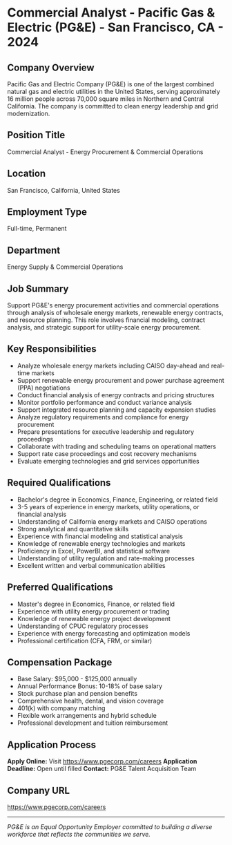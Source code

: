 # Commercial Analyst - Pacific Gas & Electric (PG&E) - San Francisco, CA - 2024

## Company Overview
Pacific Gas and Electric Company (PG&E) is one of the largest combined natural gas and electric utilities in the United States, serving approximately 16 million people across 70,000 square miles in Northern and Central California. The company is committed to clean energy leadership and grid modernization.

## Position Title
Commercial Analyst - Energy Procurement & Commercial Operations

## Location
San Francisco, California, United States

## Employment Type
Full-time, Permanent

## Department
Energy Supply & Commercial Operations

## Job Summary
Support PG&E's energy procurement activities and commercial operations through analysis of wholesale energy markets, renewable energy contracts, and resource planning. This role involves financial modeling, contract analysis, and strategic support for utility-scale energy procurement.

## Key Responsibilities
- Analyze wholesale energy markets including CAISO day-ahead and real-time markets
- Support renewable energy procurement and power purchase agreement (PPA) negotiations
- Conduct financial analysis of energy contracts and pricing structures
- Monitor portfolio performance and conduct variance analysis
- Support integrated resource planning and capacity expansion studies
- Analyze regulatory requirements and compliance for energy procurement
- Prepare presentations for executive leadership and regulatory proceedings
- Collaborate with trading and scheduling teams on operational matters
- Support rate case proceedings and cost recovery mechanisms
- Evaluate emerging technologies and grid services opportunities

## Required Qualifications
- Bachelor's degree in Economics, Finance, Engineering, or related field
- 3-5 years of experience in energy markets, utility operations, or financial analysis
- Understanding of California energy markets and CAISO operations
- Strong analytical and quantitative skills
- Experience with financial modeling and statistical analysis
- Knowledge of renewable energy technologies and markets
- Proficiency in Excel, PowerBI, and statistical software
- Understanding of utility regulation and rate-making processes
- Excellent written and verbal communication abilities

## Preferred Qualifications
- Master's degree in Economics, Finance, or related field
- Experience with utility energy procurement or trading
- Knowledge of renewable energy project development
- Understanding of CPUC regulatory processes
- Experience with energy forecasting and optimization models
- Professional certification (CFA, FRM, or similar)

## Compensation Package
- Base Salary: $95,000 - $125,000 annually
- Annual Performance Bonus: 10-18% of base salary
- Stock purchase plan and pension benefits
- Comprehensive health, dental, and vision coverage
- 401(k) with company matching
- Flexible work arrangements and hybrid schedule
- Professional development and tuition reimbursement

## Application Process
**Apply Online:** Visit https://www.pgecorp.com/careers
**Application Deadline:** Open until filled
**Contact:** PG&E Talent Acquisition Team

## Company URL
https://www.pgecorp.com/careers

---
*PG&E is an Equal Opportunity Employer committed to building a diverse workforce that reflects the communities we serve.*